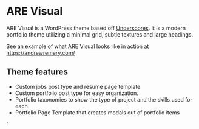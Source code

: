 

ARE Visual
===

ARE Visual is a WordPress theme based off [Underscores](https://underscores.me/ "Underscores Website"). It is a modern portfolio theme utilizing a minimal grid, subtle textures and large headings.

See an example of what ARE Visual looks like in action at https://andrewremery.com/



Theme features
---------------

 - Custom jobs post type and resume page template
 - Custom portfolio post type for easy organization.
- Portfolio taxonomies to show the type of project and the skills used for each
- Portfolio Page Template that creates modals out of portfolio items

`
